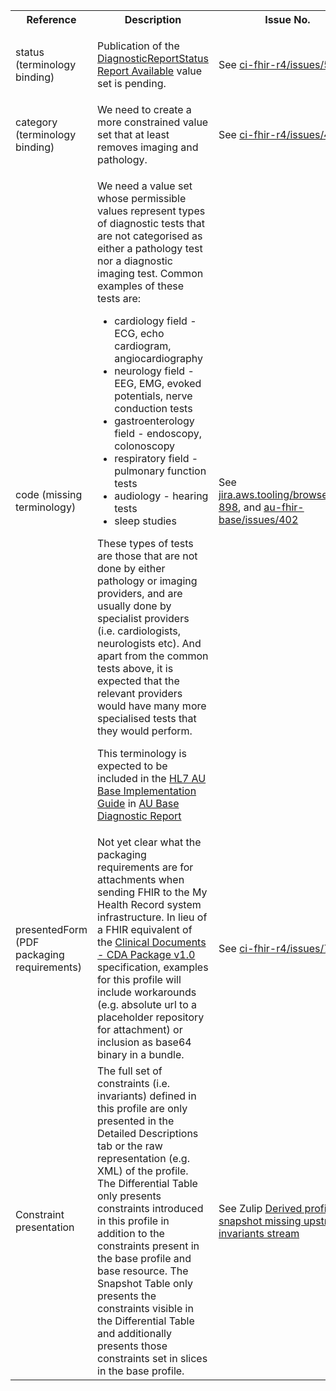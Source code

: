 <table class="list" width="100%">
<tbody>
  <tr>
    <th>Reference</th>
    <th>Description</th>
    <th>Issue No.</th>
  </tr>
   <tr>
        <td>status (terminology binding)</td>
        <td><p>Publication of the <a href="https://healthterminologies.gov.au/fhir/ValueSet/diagnosticreportstatus-report-available-1">DiagnosticReportStatus Report Available</a> value set is pending.</p></td>
        <td>See <a href="https://github.com/AuDigitalHealth/ci-fhir-r4/issues/58">ci-fhir-r4/issues/58</a></td>
      </tr>
   <tr>
    <td>category (terminology binding)</td>
    <td>We need to create a more constrained value set that at least removes imaging and pathology.</td>
    <td>See <a href="https://github.com/AuDigitalHealth/ci-fhir-r4/issues/42">ci-fhir-r4/issues/42</a></td>
   </tr> 
    <tr>
    <td>code (missing terminology)</td>
    <td><p>We need a value set whose permissible values represent types of diagnostic tests that are not categorised as either a pathology test nor a diagnostic imaging test. Common examples of these tests are:</p>
        <ul>
            <li>cardiology field - ECG, echo cardiogram, angiocardiography</li>
            <li>neurology field - EEG, EMG, evoked potentials, nerve conduction tests</li>
            <li>gastroenterology field - endoscopy, colonoscopy</li>
            <li>respiratory field - pulmonary function tests</li>
            <li>audiology - hearing tests</li>
            <li>sleep studies</li>
        </ul>
        <p>These types of tests are those that are not done by either pathology or imaging providers, and are usually done by specialist providers (i.e. cardiologists, neurologists etc). And apart from the common tests above, it is expected that the relevant providers would have many more specialised tests that they would perform.</p>
        <p> This terminology is expected to be included in the <a href="http://build.fhir.org/ig/hl7au/au-fhir-base/index.html">HL7 AU Base Implementation Guide</a> in <a href="http://build.fhir.org/ig/hl7au/au-fhir-base/StructureDefinition-au-diagnosticreport.html">AU Base Diagnostic Report</a></p></td>
    <td>See <a href="https://jira.aws.tooling/browse/FTR-898">jira.aws.tooling/browse/FTR-898</a>, and <a href="https://github.com/hl7au/au-fhir-base/issues/402">au-fhir-base/issues/402</a></td>
   </tr>
      <tr>
    <td>presentedForm (PDF packaging requirements)</td>
    <td>Not yet clear what the packaging requirements are for attachments when sending FHIR to the My Health Record system infrastructure. In lieu of a FHIR equivalent of the <a href="https://developer.digitalhealth.gov.au/specifications/clinical-documents/ep-1962-2014/nehta-1229-2011">Clinical Documents - CDA Package v1.0</a> specification, examples for this profile will include workarounds (e.g. absolute url to a placeholder repository for attachment) or inclusion as base64 binary in a bundle.</td>
    <td>See <a href="https://github.com/AuDigitalHealth/ci-fhir-r4/issues/74">ci-fhir-r4/issues/74</a></td>
   </tr>
   <tr>
    <td>Constraint presentation</td>
    <td>The full set of constraints (i.e. invariants) defined in this profile are only presented in the Detailed Descriptions tab or the raw representation (e.g. XML) of the profile. The Differential Table only presents constraints introduced in this profile in addition to the constraints present in the base profile and base resource. The Snapshot Table only presents the constraints visible in the Differential Table and additionally presents those constraints set in slices in the base profile.</td>
    <td>See Zulip <a href="https://chat.fhir.org/#narrow/stream/179252-IG-creation/topic/Derived.20profile.20snapshot.20missing.20upstream.20invariants">Derived profile snapshot missing upstream invariants stream</a></td>
   </tr>   
</tbody>
</table>
